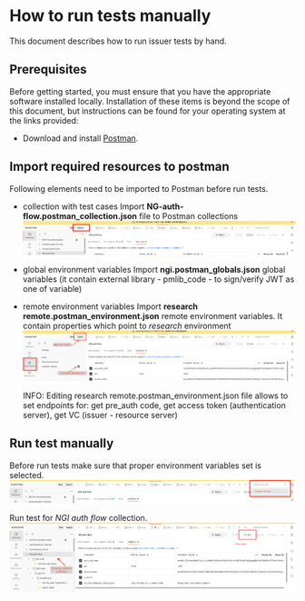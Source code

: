 # How to run tests manually

This document describes how to run issuer tests by hand.

## Prerequisites

Before getting started, you must ensure that you have the appropriate software installed locally. Installation of these items is beyond the scope of this document, but instructions can be found for your operating system at the links provided:

* Download and install [Postman](https://www.postman.com/).

## Import required resources to postman

Following elements need to be imported to Postman before run tests.

* collection with test cases
    Import **NG-auth-flow.postman_collection.json** file to Postman collections
    <img src="./resources/import-collection-button.png"/>
* global environment variables
    Import **ngi.postman_globals.json** global variables (it contain external library - pmlib_code - to sign/verify JWT as one of variable)
* remote environment variables
    Import **research remote.postman_environment.json** remote environment variables. It contain properties which point to *research* environment
    <img src="./resources/import-envs.png"/>

    INFO:
    Editing research remote.postman_environment.json file allows to set endpoints for: get pre_auth code, get access token (authentication server), get VC (issuer - resource server)

## Run test manually

Before run tests make sure that proper environment variables set is selected.
<img src="./resources/select-env.png"/>

Run test for *NGI auth flow* collection.
 <img src="./resources/open-test-window.png"/>
